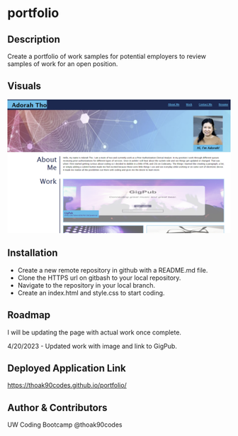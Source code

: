 # portfolio

## Description

Create a portfolio of work samples for potential employers to review samples of work for an open position.


## Visuals

![Top section of portfolio.](./assets/Images/portfolio-ss.png)


## Installation

 - Create a new remote repository in github with a README.md file.
 - Clone the HTTPS url on gitbash to your local repository. 
 - Navigate to the repository in your local branch. 
 - Create an index.html and style.css to start coding.


## Roadmap

I will be updating the page with actual work once complete.

4/20/2023 - Updated work with image and link to GigPub.


## Deployed Application Link

https://thoak90codes.github.io/portfolio/


## Author & Contributors

UW Coding Bootcamp
 @thoak90codes
